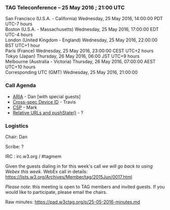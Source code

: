 ### TAG Teleconference – 25 May 2016 ; 21:00 UTC

San Francisco (U.S.A. - California)	Wednesday, 25 May 2016, 14:00:00	PDT	UTC-7 hours  
Boston (U.S.A. - Massachusetts)	Wednesday, 25 May 2016, 17:00:00	EDT	UTC-4 hours  
London (United Kingdom - England)	Wednesday, 25 May 2016, 22:00:00	BST	UTC+1 hour  
Paris (France)	Wednesday, 25 May 2016, 23:00:00	CEST	UTC+2 hours  
Tokyo (Japan)	Thursday, 26 May 2016, 06:00	JST	UTC+9 hours  
Melbourne (Australia - Victoria)	Thursday, 26 May 2016, 07:00:00	AEST	UTC+10 hours  
Corresponding UTC (GMT)	Wednesday, 25 May 2016, 21:00:00	 

### Call Agenda
* [ARIA](https://github.com/w3ctag/spec-reviews/issues/107) - Dan [with special guests]
* [Cross-spec Device ID](https://github.com/w3ctag/spec-reviews/issues/64) - Travis
* [CSP](https://github.com/w3ctag/spec-reviews/issues/42) - Mark
* [Relative URLs and pushState()](https://github.com/w3ctag/spec-reviews/issues/118) - ?

### Logistics

Chair: Dan

Scribe: ?

IRC : irc.w3.org / #tagmem

Given the guests dialing in for this week's call *we will go back to using Webex this week*.
WebEx call in details: https://lists.w3.org/Archives/Member/tag/2015Jun/0017.html

*Please note*: this meeting is open to TAG members and invited guests. If you would like to participate, please email the chairs.

Raw minutes: https://pad.w3ctag.org/p/25-05-2016-minutes.md
